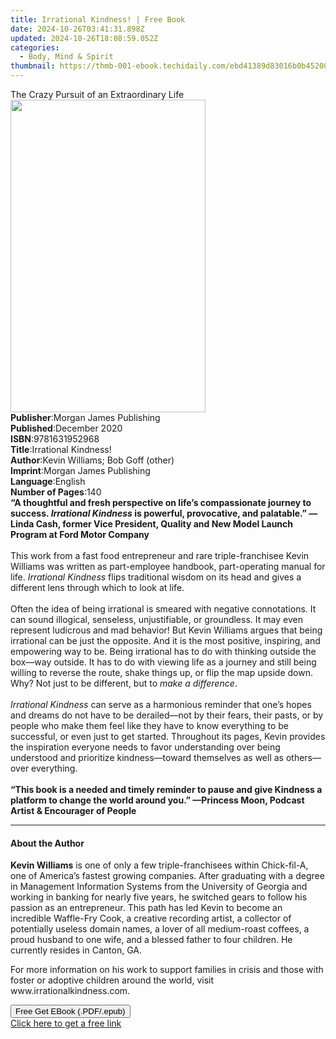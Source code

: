 ```yaml
---
title: Irrational Kindness! | Free Book
date: 2024-10-26T03:41:31.898Z
updated: 2024-10-26T18:08:59.052Z
categories:
  - Body, Mind & Spirit
thumbnail: https://thmb-001-ebook.techidaily.com/ebd41389d83016b0b452008dbef6c58fcc1f385f59aaa287592c5696a04e2d65.jpg
---
```

<main id="book-container">
  <div class="flex flex-col">
    <div class="book-brief flex-1 py-6 px-4 sm:p-6 md:py-10 md:px-8">
      <!-- brief-->
      <div class="book-brief-main">
        The Crazy Pursuit of an Extraordinary Life
      </div>
    </div>
    <div
      class="book-meta-info flex-1 grid gap-4 col-start-1 col-end-3 row-start-1 sm:mb-6 sm:grid-cols-4 lg:gap-6 lg:col-start-2 lg:row-end-6 lg:row-span-6 lg:mb-0"
    >
      <div
        class="book-meta-info-left place-content-center mt-4 p-4 text-sm leading-6 col-start-2 col-span-2 dark:text-slate-400"
      >
        <img
          class="w-full h-500 object-cover rounded-lg sm:h-255 sm:col-span-2 lg:col-span-full"
          src="https://img-001-ebook.techidaily.com/55ac5609e316070bae8821d88e8ef12200580e01344c41de389490109b1b4bb4.jpg"
          alt=""
          width="312"
          height="500"
        />
      </div>
      <div
        class="book-meta-info-right mt-2 col-start-1 row-start-2 col-span-3 self-center"
      >
        <!-- meta data  -->
        <div class="flex flex-col px-4 md:px-8">
          <div class="flex-1">
            <strong>Publisher</strong>:<span class="px-2"
              >Morgan James Publishing</span
            >
          </div>
          <div class="flex-1">
            <strong>Published</strong>:<span class="px-2">December 2020</span>
          </div>
          <div class="flex-1">
            <strong>ISBN</strong>:<span class="px-2">9781631952968</span>
          </div>
          <div class="flex-1">
            <strong>Title</strong>:<span class="px-2"
              >Irrational Kindness!</span
            >
          </div>
          <div class="flex-1">
            <strong>Author</strong>:<span class="px-2"
              >Kevin Williams; Bob Goff (other)</span
            >
          </div>
          <div class="flex-1">
            <strong>Imprint</strong>:<span class="px-2"
              >Morgan James Publishing</span
            >
          </div>
          <div class="flex-1">
            <strong>Language</strong>:<span class="px-2">English</span>
          </div>
          <div class="flex-1">
            <strong>Number of Pages</strong>:<span class="px-2">140</span>
          </div>
        </div>
      </div>
    </div>
    <div class="book-description flex-1 py-6 px-4 sm:p-6 md:py-10 md:px-8">
      <div class="book-description-main">
        <div accordion-content="" id="description">
          <b
            >“A thoughtful and fresh perspective on life’s compassionate journey
            to success. <i>Irrational Kindness </i>is powerful, provocative, and
            palatable.” —Linda Cash, former Vice President, Quality and New
            Model Launch Program at Ford Motor Company</b
          ><br /><br />
          This work from a fast food entrepreneur and rare triple-franchisee
          Kevin Williams was written as part-employee handbook, part-operating
          manual for life. <i>Irrational Kindness</i> flips traditional wisdom
          on its head and gives a different lens through which to look at
          life.<br /><br />
          Often the idea of being irrational is smeared with negative
          connotations. It can sound illogical, senseless, unjustifiable, or
          groundless. It may even represent ludicrous and mad behavior! But
          Kevin Williams argues that being irrational can be just the opposite.
          And it is the most positive, inspiring, and empowering way to be.
          Being irrational has to do with thinking outside the box—way outside.
          It has to do with viewing life as a journey and still being willing to
          reverse the route, shake things up, or flip the map upside down. Why?
          Not just to be different, but to
          <i>make a difference</i>.<br /><br /><i>Irrational Kindness</i> can
          serve as a harmonious reminder that one’s hopes and dreams do not have
          to be derailed—not by their fears, their pasts, or by people who make
          them feel like they have to know everything to be successful, or even
          just to get started. Throughout its pages, Kevin provides the
          inspiration everyone needs to favor understanding over being
          understood and prioritize kindness—toward themselves as well as
          others—over everything.<br /><br /><b
            >“This book is a needed and timely reminder to pause and give
            Kindness a platform to change the world around you.” —Princess Moon,
            Podcast Artist &amp; Encourager of People</b
          >
        </div>
        <div class="accordion-fader"></div>
      </div>
    </div>
    <div class="book-excerpts flex-1 py-6 px-4 sm:p-6 md:py-10 md:px-8">
      <!-- excerpts-->
      <div class="book-excerpts-main">
        <hr />
        <h4 class="placeholder placeholder-heading">
          <span>About the Author</span>
        </h4>
        <p>
          <b>Kevin Williams</b> is one of only a few triple-franchisees within
          Chick-fil-A, one of America’s fastest growing companies. After
          graduating with a degree in Management Information Systems from the
          University of Georgia and working in banking for nearly five years, he
          switched gears to follow his passion as an entrepreneur. This path has
          led Kevin to become an incredible Waffle-Fry Cook, a creative
          recording artist, a collector of potentially useless domain names, a
          lover of all medium-roast coffees, a proud husband to one wife, and a
          blessed father to four children. He currently resides in Canton, GA.
        </p>
        <p>
          For more information on his work to support families in crisis and
          those with foster or adoptive children around the world, visit
          www.irrationalkindness.com.
        </p>
        <p></p>
      </div>
    </div>
    <div
      class="book-about-author flex-1 py-6 px-4 sm:p-6 md:py-10 md:px-8"
    ></div>
    <div class="book-free-get flex-1 py-6 px-4 sm:p-6 md:py-10 md:px-8">
      <button
        id="btn-free-get"
        class="bg-blue-500 hover:bg-blue-700 text-white font-bold py-2 px-4 rounded"
      >
        Free Get EBook (.PDF/.epub)
      </button>
      <div id="countdown-display" class="px-2 text-lg mt-2"></div>
      <a
        id="free-link"
        class="hidden bg-blue-500 hover:bg-blue-700 text-white font-bold py-2 px-4 rounded"
        href="https://www.ebooks.com/en-us/book/210339878/irrational-kindness/kevin-williams/"
        target="_blank"
        >Click here to get a free link</a
      >
    </div>
    <script>
      let countdownTime = 0;
      let countdownInterval = null;
      document
        .getElementById('btn-free-get')
        .addEventListener('click', startCountdown);
      function startCountdown() {
        countdownTime = new Date().getTime() + 60000 * 3;
        countdownInterval = setInterval(updateCountdown, 1000);
        document.getElementById('btn-free-get').disabled = true;
        document
          .getElementById('btn-free-get')
          .classList.add('bg-gray-500', 'cursor-not-allowed');
      }
      function updateCountdown() {
        let currentTime = new Date().getTime();
        let timeLeft = countdownTime - currentTime;
        let secondsLeft = Math.floor(timeLeft / 1000);
        document.getElementById('countdown-display').innerHTML =
          `Remaining time: ${secondsLeft} seconds.`;
        if (secondsLeft <= 0) {
          clearInterval(countdownInterval);
          document.getElementById('btn-free-get').classList.add('hidden');
          document.getElementById('free-link').classList.remove('hidden');
          document.getElementById('countdown-display').innerHTML = '';
        }
      }
    </script>
  </div>
</main>

<ins class="adsbygoogle"
      style="display:block"
      data-ad-client="ca-pub-7571918770474297"
      data-ad-slot="8358498916"
      data-ad-format="auto"
      data-full-width-responsive="true"></ins>
    